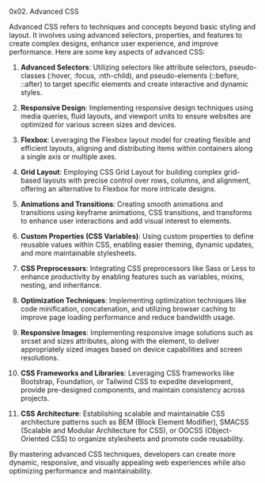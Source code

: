 0x02. Advanced CSS

Advanced CSS refers to techniques and concepts beyond basic styling and layout. It involves using advanced selectors, properties, and features to create complex designs, enhance user experience, and improve performance. Here are some key aspects of advanced CSS:

1. **Advanced Selectors**: Utilizing selectors like attribute selectors, pseudo-classes (:hover, :focus, :nth-child), and pseudo-elements (::before, ::after) to target specific elements and create interactive and dynamic styles.

2. **Responsive Design**: Implementing responsive design techniques using media queries, fluid layouts, and viewport units to ensure websites are optimized for various screen sizes and devices.

3. **Flexbox**: Leveraging the Flexbox layout model for creating flexible and efficient layouts, aligning and distributing items within containers along a single axis or multiple axes.

4. **Grid Layout**: Employing CSS Grid Layout for building complex grid-based layouts with precise control over rows, columns, and alignment, offering an alternative to Flexbox for more intricate designs.

5. **Animations and Transitions**: Creating smooth animations and transitions using keyframe animations, CSS transitions, and transforms to enhance user interactions and add visual interest to elements.

6. **Custom Properties (CSS Variables)**: Using custom properties to define reusable values within CSS, enabling easier theming, dynamic updates, and more maintainable stylesheets.

7. **CSS Preprocessors**: Integrating CSS preprocessors like Sass or Less to enhance productivity by enabling features such as variables, mixins, nesting, and inheritance.

8. **Optimization Techniques**: Implementing optimization techniques like code minification, concatenation, and utilizing browser caching to improve page loading performance and reduce bandwidth usage.

9. **Responsive Images**: Implementing responsive image solutions such as srcset and sizes attributes, along with the <picture> element, to deliver appropriately sized images based on device capabilities and screen resolutions.

10. **CSS Frameworks and Libraries**: Leveraging CSS frameworks like Bootstrap, Foundation, or Tailwind CSS to expedite development, provide pre-designed components, and maintain consistency across projects.

11. **CSS Architecture**: Establishing scalable and maintainable CSS architecture patterns such as BEM (Block Element Modifier), SMACSS (Scalable and Modular Architecture for CSS), or OOCSS (Object-Oriented CSS) to organize stylesheets and promote code reusability.

By mastering advanced CSS techniques, developers can create more dynamic, responsive, and visually appealing web experiences while also optimizing performance and maintainability.
